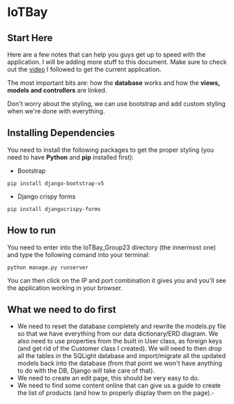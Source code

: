 # IoTBay
## Start Here
Here are a few notes that can help you guys  get up to speed with the application. I will be adding more stuff to this document. Make sure to check out the [video](https://www.youtube.com/watch?v=sm1mokevMWk&t=10777s) I followed to get the current application. 

The most important bits are: how the **database** works and how the **views, models and controllers** are linked. 

Don't worry about the styling, we can use bootstrap and add custom styling when we're done with everything.
## Installing Dependencies
You need to install the following packages to get the proper styling (you need to have **Python** and **pip** installed first):
- Bootstrap
```
pip install django-bootstrap-v5
```
- Django crispy forms
```
pip install djangocrispy-forms
```

## How to run
You need to enter into the IoTBay_Group23 directory (the innermost one) and type the following comand into your terminal:
```
python manage.py runserver
```
You can then click on the IP and port combination it gives you and you'll see the application working in your browser.

## What we need to do first

- We need to reset the database completely and rewrite the models.py file so that we have everything from our data dictionary/ERD diagram. We also need to use properties from the built in User class, as foreign keys (and get rid of the Customer class I created). We will need to then drop all the tables in the SQLight database and import/migrate all the updated models back into the database (from that point we won't have anything to do with the DB, Django will take care of that).
- We need to create an edit page, this should be very easy to do.
- We need to find some content online that can give us a guide to create the list of products (and how to properly display them on the page).-

